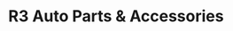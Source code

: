 ---
title: "R3 Auto Parts & Accessories"
url: /san-pablo/r3-auto-parts-und-accessories/
shop: Autoteile
---